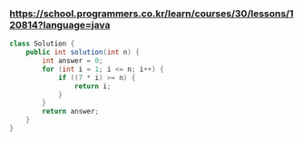 ### https://school.programmers.co.kr/learn/courses/30/lessons/120814?language=java

```java
class Solution {
    public int solution(int n) {
        int answer = 0;
        for (int i = 1; i <= n; i++) {
            if ((7 * i) >= n) {
                return i;
            }
        }
        return answer;
    }
}
```